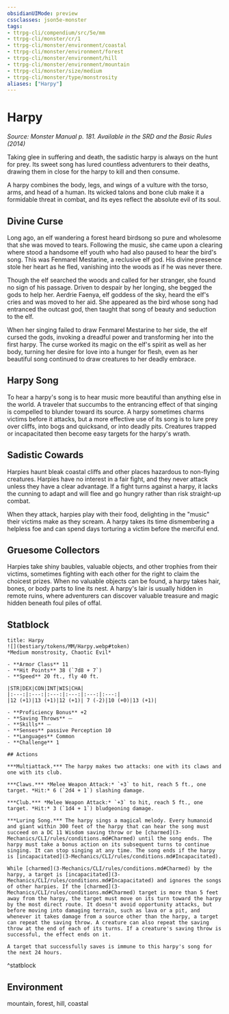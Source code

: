 ```yaml
---
obsidianUIMode: preview
cssclasses: json5e-monster
tags:
- ttrpg-cli/compendium/src/5e/mm
- ttrpg-cli/monster/cr/1
- ttrpg-cli/monster/environment/coastal
- ttrpg-cli/monster/environment/forest
- ttrpg-cli/monster/environment/hill
- ttrpg-cli/monster/environment/mountain
- ttrpg-cli/monster/size/medium
- ttrpg-cli/monster/type/monstrosity
aliases: ["Harpy"]
---
```

# Harpy
*Source: Monster Manual p. 181. Available in the <span title='Systems Reference Document (5.1)'>SRD</span> and the Basic Rules (2014)*  

Taking glee in suffering and death, the sadistic harpy is always on the hunt for prey. Its sweet song has lured countless adventurers to their deaths, drawing them in close for the harpy to kill and then consume.

A harpy combines the body, legs, and wings of a vulture with the torso, arms, and head of a human. Its wicked talons and bone club make it a formidable threat in combat, and its eyes reflect the absolute evil of its soul.

## Divine Curse

Long ago, an elf wandering a forest heard birdsong so pure and wholesome that she was moved to tears. Following the music, she came upon a clearing where stood a handsome elf youth who had also paused to hear the bird's song. This was Fenmarel Mestarine, a reclusive elf god. His divine presence stole her heart as he fled, vanishing into the woods as if he was never there.

Though the elf searched the woods and called for her stranger, she found no sign of his passage. Driven to despair by her longing, she begged the gods to help her. Aerdrie Faenya, elf goddess of the sky, heard the elf's cries and was moved to her aid. She appeared as the bird whose song had entranced the outcast god, then taught that song of beauty and seduction to the elf.

When her singing failed to draw Fenmarel Mestarine to her side, the elf cursed the gods, invoking a dreadful power and transforming her into the first harpy. The curse worked its magic on the elf's spirit as well as her body, turning her desire for love into a hunger for flesh, even as her beautiful song continued to draw creatures to her deadly embrace.

## Harpy Song

To hear a harpy's song is to hear music more beautiful than anything else in the world. A traveler that succumbs to the entrancing effect of that singing is compelled to blunder toward its source. A harpy sometimes charms victims before it attacks, but a more effective use of its song is to lure prey over cliffs, into bogs and quicksand, or into deadly pits. Creatures trapped or incapacitated then become easy targets for the harpy's wrath.

## Sadistic Cowards

Harpies haunt bleak coastal cliffs and other places hazardous to non-flying creatures. Harpies have no interest in a fair fight, and they never attack unless they have a clear advantage. If a fight turns against a harpy, it lacks the cunning to adapt and will flee and go hungry rather than risk straight-up combat.

When they attack, harpies play with their food, delighting in the "music" their victims make as they scream. A harpy takes its time dismembering a helpless foe and can spend days torturing a victim before the merciful end.

## Gruesome Collectors

Harpies take shiny baubles, valuable objects, and other trophies from their victims, sometimes fighting with each other for the right to claim the choicest prizes. When no valuable objects can be found, a harpy takes hair, bones, or body parts to line its nest. A harpy's lair is usually hidden in remote ruins, where adventurers can discover valuable treasure and magic hidden beneath foul piles of offal.

## Statblock

```ad-statblock
title: Harpy
![](bestiary/tokens/MM/Harpy.webp#token)
*Medium monstrosity, Chaotic Evil*

- **Armor Class** 11
- **Hit Points** 38 (`7d8 + 7`)
- **Speed** 20 ft., fly 40 ft.

|STR|DEX|CON|INT|WIS|CHA|
|:---:|:---:|:---:|:---:|:---:|:---:|
|12 (+1)|13 (+1)|12 (+1)| 7 (-2)|10 (+0)|13 (+1)|

- **Proficiency Bonus** +2
- **Saving Throws** ⏤
- **Skills** ⏤
- **Senses** passive Perception 10
- **Languages** Common
- **Challenge** 1

## Actions

***Multiattack.*** The harpy makes two attacks: one with its claws and one with its club.

***Claws.*** *Melee Weapon Attack:* `+3` to hit, reach 5 ft., one target. *Hit:* 6 (`2d4 + 1`) slashing damage.

***Club.*** *Melee Weapon Attack:* `+3` to hit, reach 5 ft., one target. *Hit:* 3 (`1d4 + 1`) bludgeoning damage.

***Luring Song.*** The harpy sings a magical melody. Every humanoid and giant within 300 feet of the harpy that can hear the song must succeed on a DC 11 Wisdom saving throw or be [charmed](3-Mechanics/CLI/rules/conditions.md#Charmed) until the song ends. The harpy must take a bonus action on its subsequent turns to continue singing. It can stop singing at any time. The song ends if the harpy is [incapacitated](3-Mechanics/CLI/rules/conditions.md#Incapacitated).

While [charmed](3-Mechanics/CLI/rules/conditions.md#Charmed) by the harpy, a target is [incapacitated](3-Mechanics/CLI/rules/conditions.md#Incapacitated) and ignores the songs of other harpies. If the [charmed](3-Mechanics/CLI/rules/conditions.md#Charmed) target is more than 5 feet away from the harpy, the target must move on its turn toward the harpy by the most direct route. It doesn't avoid opportunity attacks, but before moving into damaging terrain, such as lava or a pit, and whenever it takes damage from a source other than the harpy, a target can repeat the saving throw. A creature can also repeat the saving throw at the end of each of its turns. If a creature's saving throw is successful, the effect ends on it.

A target that successfully saves is immune to this harpy's song for the next 24 hours.
```
^statblock

## Environment

mountain, forest, hill, coastal